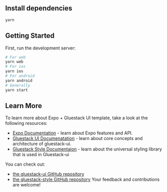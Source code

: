 ## Install dependencies

```bash
yarn
```

## Getting Started

First, run the development server:

```bash
# For web
yarn web
# For ios
yarn ios
# For android
yarn android
# Generally
yarn start
```

## Learn More

To learn more about Expo + Gluestack UI template, take a look at the following resources:

-   [Expo Documentation](https://github.com/expo/expo) - learn about Expo features and API.
-   [Gluestack UI Documenatation](https://ui.gluestack.io/docs/overview/introduction) - learn about core concepts and architecture of gluestack-ui.
-   [Gluestack Style Documentaion](https://style.gluestack.io/docs/overview/introduction) - learn about the universal styling library that is used in Gluestack-ui

You can check out:

-   [the gluestack-ui GitHub repository](https://github.com/gluestack/gluestack-ui)
-   [the gluestack-style GitHub repository](https://github.com/gluestack/gluestack-style)
    Your feedback and contributions are welcome!

